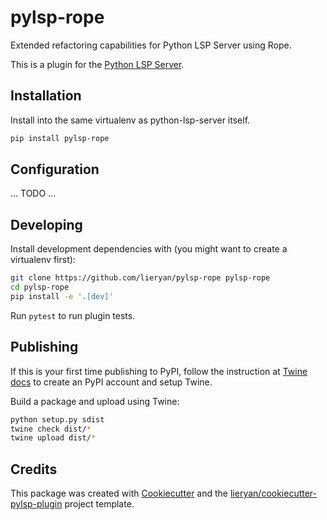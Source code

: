 # pylsp-rope

Extended refactoring capabilities for Python LSP Server using Rope.

This is a plugin for the [Python LSP Server](https://github.com/python-lsp/python-lsp-server).

## Installation

Install into the same virtualenv as python-lsp-server itself.

``` bash
pip install pylsp-rope
```

## Configuration

... TODO ...

## Developing

Install development dependencies with (you might want to create a virtualenv first):

``` bash
git clone https://github.com/lieryan/pylsp-rope pylsp-rope
cd pylsp-rope
pip install -e '.[dev]'
```

Run `pytest` to run plugin tests.
## Publishing

If this is your first time publishing to PyPI, follow the instruction at [Twine
docs](https://packaging.python.org/guides/distributing-packages-using-setuptools/#create-an-account)
to create an PyPI account and setup Twine.

Build a package and upload using Twine:

``` bash
python setup.py sdist
twine check dist/*
twine upload dist/*
```

## Credits

This package was created with
[Cookiecutter](https://github.com/audreyr/cookiecutter) and the
[lieryan/cookiecutter-pylsp-plugin](https://github.com/lieryan/cookiecutter-pylsp-plugin)
project template.
